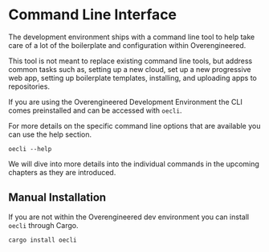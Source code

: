 # Command Line Interface

The development environment ships with a command line tool to help take care of
a lot of the boilerplate and configuration within Overengineered.

This tool is not meant to replace existing command line tools, but address
common tasks such as, setting up a new cloud, set up a new progressive web app,
setting up boilerplate templates, installing, and uploading apps to
repositories.

If you are using the Overengineered Development Environment the CLI comes
preinstalled and can be accessed with `oecli`.

For more details on the specific command line options that are available you
can use the help section.

```rust,ignore
oecli --help
```

We will dive into more details into the individual commands in the upcoming
chapters as they are introduced.

## Manual Installation

If you are not within the Overengineered dev environment you can install
`oecli` through Cargo.

```rust,ignore
cargo install oecli
```
